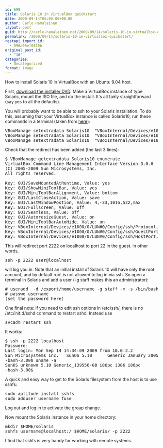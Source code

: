 ```yaml
---
id: 698
title: Solaris 10 in VirtualBox quickstart
date: 2009-09-14T00:00:00+00:00
author: Carlo Hamalainen
layout: post
guid: http://carlo-hamalainen.net/2009/09/14/solaris-10-in-virtualbox-quickstart/
permalink: /2009/09/14/solaris-10-in-virtualbox-quickstart/
restapi_import_id:
  - 596a05ef0330b
original_post_id:
  - "16"
categories:
  - Uncategorized
format: image
---
```

How to install Solaris 10 in VirtualBox with an Ubuntu 9.04 host.

First, [download the installer DVD](http://www.sun.com/software/solaris/). Make a VirtualBox instance of type Solaris, mount the ISO file, and do the install. It's all fairly straightforward (say yes to all the defaults).

You will probably want to be able to ssh to your Solaris installation. To do this, assuming that your VirtualBox instance is called Solaris10, run these commands in a terminal (taken from [here](http://kdl.nobugware.com/post/2009/02/17/virtualbox-nat-ssh-guest/)):

<pre>VBoxManage setextradata Solaris10  "VBoxInternal/Devices/e1000/0/LUN#0/Config/ssh/Protocol" TCP
VBoxManage setextradata Solaris10  "VBoxInternal/Devices/e1000/0/LUN#0/Config/ssh/GuestPort" 22
VBoxManage setextradata Solaris10  "VBoxInternal/Devices/e1000/0/LUN#0/Config/ssh/HostPort" 2222
</pre>

Check that the redirect has been added (the last 3 lines):

<pre>$ VBoxManage getextradata Solaris10 enumerate
VirtualBox Command Line Management Interface Version 3.0.6
(C) 2005-2009 Sun Microsystems, Inc.
All rights reserved.

Key: GUI/SaveMountedAtRuntime, Value: yes
Key: GUI/ShowMiniToolBar, Value: yes
Key: GUI/MiniToolBarAlignment, Value: bottom
Key: GUI/LastCloseAction, Value: save
Key: GUI/LastWindowPostion, Value: 4,-33,1016,522,max
Key: GUI/Fullscreen, Value: off
Key: GUI/Seamless, Value: off
Key: GUI/AutoresizeGuest, Value: on
Key: GUI/MiniToolBarAutoHide, Value: on
Key: VBoxInternal/Devices/e1000/0/LUN#0/Config/ssh/Protocol, Value: TCP
Key: VBoxInternal/Devices/e1000/0/LUN#0/Config/ssh/GuestPort, Value: 22
Key: VBoxInternal/Devices/e1000/0/LUN#0/Config/ssh/HostPort, Value: 2222
</pre>

This will redirect port 2222 on localhost to port 22 in the guest. In other words,

<pre>ssh -p 2222 user@localhost
</pre>

will log you in. Note that an initial install of Solaris 10 will have only the root account, and by default root is not allowed to log in via ssh. So open a terminal in Solaris and add a user (-g staff makes this an administrator):

<pre># useradd  -d /export/home/username -g staff -m -s /bin/bash username
# passwd username
(set the password here)
</pre>

One final note: if you need to edit ssh options in /etc/ssh/, there is no /etc/init.d/sshd command to restart sshd. Instead use 

<pre>svcadm restart ssh
</pre>

It works:

<pre>$ ssh -p 2222 localhost
Password:
Last login: Mon Sep 14 14:34:09 2009 from 10.0.2.2
Sun Microsystems Inc.   SunOS 5.10      Generic January 2005
-bash-3.00$ uname -a
SunOS unknown 5.10 Generic_139556-08 i86pc i386 i86pc
-bash-3.00$
</pre>

A quick and easy way to get to the Solaris filesystem from the host is to use sshfs:

<pre>sudo aptitude install sshfs
sudo adduser username fuse
</pre>

Log out and log in to activate the group change.

Now mount the Solaris instance in your home directory:

<pre>mkdir $HOME/solaris
sshfs username@localhost:/ $HOME/solaris/ -p 2222
</pre>

I find that sshfs is very handy for working with remote systems.